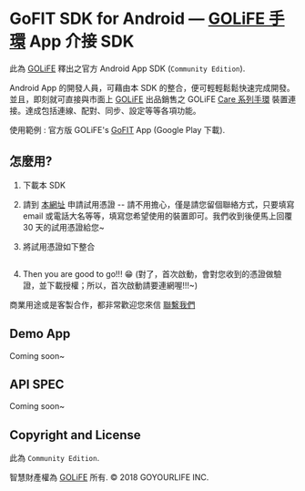# GoFIT SDK for Android — [GOLiFE 手環](http://www.goyourlife.com/zh-TW/productlist/#health) App 介接 SDK

此為 [GOLiFE](http://www.goyourlife.com) 釋出之官方 Android App SDK (`Community Edition`).

Android App 的開發人員，可藉由本 SDK 的整合，便可輕輕鬆鬆快速完成開發。並且，即刻就可直接與市面上 [GOLiFE](http://www.goyourlife.com) 出品銷售之 GOLiFE [Care 系列手環](http://www.goyourlife.com/zh-TW/productlist/#health) 裝置連接。達成包括連線、配對、同步、設定等等各項功能。

使用範例 : 官方版 GOLiFE's [GoFIT](https://play.google.com/store/apps/details?id=com.golife.fit&hl=zh_TW) App (Google Play 下載).

## 怎麼用?
1. 下載本 SDK
2. 請到 [本網址](http://www.goyourlife.com/zh-TW/feedback/) 申請試用憑證 -- 請不用擔心，僅是請您留個聯絡方式，只要填寫 email 或電話大名等等，填寫您希望使用的裝置即可。我們收到後便馬上回覆 30 天的試用憑證給您~
3. 將試用憑證如下整合

    ```
    ```
4. Then you are good to go!!! :grin: (對了，首次啟動，會對您收到的憑證做驗證，並下載授權；所以，首次啟動請要連網喔!!!~)

商業用途或是客製合作，都非常歡迎您來信 [聯繫我們](http://www.goyourlife.com/zh-TW/feedback/)

## Demo App
Coming soon~

## API SPEC
Coming soon~

## Copyright and License
此為 `Community Edition`.

智慧財產權為 [GOLiFE](http://www.goyourlife.com) 所有. &copy; 2018 GOYOURLIFE INC. 
